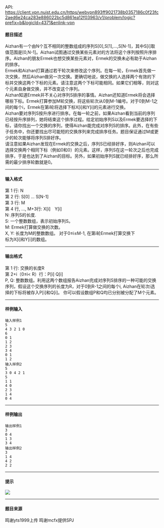 API: https://client.vpn.nuist.edu.cn/https/webvpn893ff9021738b0357186c0f23fc2aed6e24ca283e886022bc5d861ea12f03963/v1/problem/logic?prefix=b&logicId=4371&enlink-vpn

#### 题目描述

Aizhan有一个由N个互不相同的整数组成的序列S\[0\],S\[1\],…,S\[N-1\]，其中S\[i\]取值范围是\[0,N-1\]。Aizhan试图通过交换某些元素对的方法将这个序列按照升序排序。Aizhan的朋友Ermek也想交换某些元素对，Ermek的交换未必有助于Aizhan的排序。  
Ermek和Aizhan打算通过若干轮次来修改这个序列。在每一轮，Ermek首先做一次交换，然后Aizhan做另一次交换。更确切地说，做交换的人选择两个有效的下标并交换这两个下标的元素。请注意这两个下标可能相同。如果它们相等，则对这个元素自身做交换，并不改变这个序列。  
Aizhan知道Ermek并不关心对序列S排序的事情。Aizhan还知道Ermek将会选择哪些下标。Ermek打算参加M轮交换，将这些轮次从0到M-1编号。对于0到M-1之间的每个i，Ermek在第i轮将选择下标X\[i\]和Y\[i\]的元素进行交换。  
Aizhan要对序列S按升序进行排序。在每一轮之前，如果Aizhan看到当前的序列已经按升序排列，她将结束这个排序过程。给定初始序列S以及Ermek要选择的下标，请你找出一个交换的序列，使得Aizhan能完成对序列S的排序。此外，在有些子任务中，你还要找出尽可能短的交换序列来完成排序任务。题目保证通过M或更少的轮次能够将序列S排好序。  
请注意如果Aizhan发现在Ermek的交换之后，序列S已经排好序，则Aizhan可以选择交换两个相同下标（例如0和0）的元素。这样，序列S在这一轮次之后也完成排序，于是也达到了Aizhan的目标。另外，如果初始序列S就已经排好序，那么所需的最少排序轮数就是0。

---

#### 输入格式

第 1 行: N  
第 2 行: S\[0\] … S\[N-1\]  
第 3 行: M  
第 4 行, …, M+3行: X\[i\]　Y\[i\]  
N: 序列S的长度.  
S: 一个整数数组，表示初始序列S。  
M: Ermek打算做交换的次数。  
X, Y: 长度为M的整数数组。 对于0≤i≤M-1, 在第i轮Ermek打算交换下  
标为X\[i\]和Y\[i\]的数组。

---

#### 输出格式

第 1 行: 交换的长度R  
第 2+i（0≤i< R）行：P\[i\] Q\[i\]  
P, Q: 整数数组。利用这两个数组报告Aizhan完成对序列S排序的一种可能的交换序列，假设这个交换序列的长度为R，对于0到R-1之间的每个i, Aizhan在轮次i选择的下标将被存入P\[i\]和Q\[i\]。 你可以假设数组P和Q均已分别被分配了M个元素。

---

#### 样例输入
```
输入样例1
5
4 3 2 1 0
6
0 1
1 2
2 3
3 4
0 1
1 2
输入样例2
5
3 0 4 2 1
5
1 1
4 0
2 3
1 4
0 4
```

---

#### 样例输出
```
输出样例1
3
0 4
1 3
3 4
输出样例2
3
1 4
4 2
2 2
```

---

#### 提示

![](../file/4371_0.gif)

---

#### 题目来源

鸣谢yts1999上传 鸣谢mcfx提供SPJ